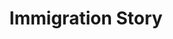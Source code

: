 ---
pid: ws118
title: Immigration Story
location_transcription: Micro-Monuments Throughout the City
coordinates: "[-75.152127696546, 39.946548690062]"
zipcode: 
gen_neighborhood: 
neighborhood: 
outside_phl: 
age: 
age_range: 
instagram: 
image_file_name: ws_118.jpg
proposal_transcription: Something to celebrate the richness of our  Immigration Story.
topic: Immigration,Uplifting
topic_summary: 0, 0
type: Other No Form
keywords_other: 
credit: 
image_labels: 
twitter: 
facebook: 
permalink: "/monuments/ws118/"
layout: item-page
---